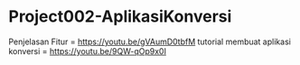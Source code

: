 # Project002-AplikasiKonversi

Penjelasan Fitur = https://youtu.be/gVAumD0tbfM
tutorial membuat aplikasi konversi = https://youtu.be/9QW-qOp9x0I
